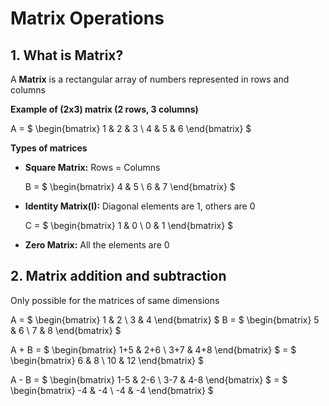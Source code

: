 # Matrix Operations

## 1. What is Matrix?

A **Matrix** is a rectangular array of numbers represented in rows and columns

**Example of (2x3) matrix (2 rows, 3 columns)**

A = $ \begin{bmatrix} 1 & 2 & 3 \\ 4 & 5 & 6 \end{bmatrix} $

**Types of matrices**

- **Square Matrix:** Rows = Columns

    B = $ \begin{bmatrix} 4 & 5 \\ 6 & 7 \end{bmatrix} $

- **Identity Matrix(I):** Diagonal elements are 1, others are 0

    C = $ \begin{bmatrix} 1 & 0 \\ 0 & 1 \end{bmatrix} $

- **Zero Matrix:** All the elements are 0

## 2. Matrix addition and subtraction

Only possible for the matrices of same dimensions

A = $ \begin{bmatrix} 1 & 2 \\ 3 & 4 \end{bmatrix} $ B = $ \begin{bmatrix} 5 & 6 \\ 7 & 8 \end{bmatrix} $

A + B = $ \begin{bmatrix} 1+5 & 2+6 \\ 3+7 & 4+8 \end{bmatrix} $ = $ \begin{bmatrix} 6 & 8 \\ 10 & 12 \end{bmatrix} $

A - B = $ \begin{bmatrix} 1-5 & 2-6 \\ 3-7 & 4-8 \end{bmatrix} $ = $ \begin{bmatrix} -4 & -4 \\ -4 & -4 \end{bmatrix} $







